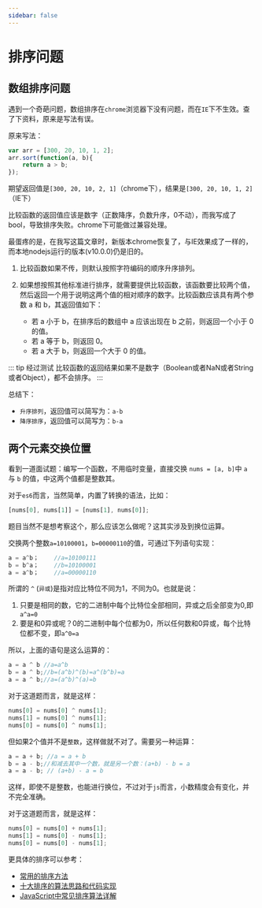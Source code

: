 ```yaml
---
sidebar: false
---
```

# 排序问题
## 数组排序问题

遇到一个奇葩问题，数组排序在`chrome`浏览器下没有问题，而在`IE`下不生效。查了下资料，原来是写法有误。

原来写法：

``` js
var arr = [300, 20, 10, 1, 2];
arr.sort(function(a, b){
	return a > b;
});
```
期望返回值是`[300, 20, 10, 2, 1]`（chrome下），结果是`[300, 20, 10, 1, 2]`（IE下）

比较函数的返回值应该是数字（正数降序，负数升序，0不动），而我写成了bool，导致排序失败。chrome下可能做过兼容处理。

最蛋疼的是，在我写这篇文章时，新版本chrome恢复了，与IE效果成了一样的，而本地nodejs运行的版本(v10.0.0)仍是旧的。


1. 比较函数如果不传，则默认按照字符编码的顺序升序排列。
2. 如果想按照其他标准进行排序，就需要提供比较函数，该函数要比较两个值，然后返回一个用于说明这两个值的相对顺序的数字。比较函数应该具有两个参数 a 和 b，其返回值如下：

	- 若 a 小于 b，在排序后的数组中 a 应该出现在 b 之前，则返回一个小于 0 的值。
	- 若 a 等于 b，则返回 0。
	- 若 a 大于 b，则返回一个大于 0 的值。


::: tip 经过测试
比较函数的返回结果如果不是数字（Boolean或者NaN或者String或者Object），都不会排序。
:::

总结下：

- `升序排列`，返回值可以简写为：`a-b`
- `降序排序`，返回值可以简写为：`b-a`

## 两个元素交换位置

看到一道面试题：编写一个函数，不用临时变量，直接交换 `nums = [a, b]`中 `a` 与 `b` 的值，中这两个值都是整数其。

对于`es6`而言，当然简单，内置了转换的语法，比如：
``` js
[nums[0], nums[1]] = [nums[1], nums[0]]; 
```

题目当然不是想考察这个，那么应该怎么做呢？这其实涉及到换位运算。

交换两个整数`a=10100001`，`b=00000110`的值，可通过下列语句实现：
``` js　
a = a^b； 　　//a=10100111
b = b^a； 　　//b=10100001
a = a^b； 　　//a=00000110
```

所谓的 `^` (`异或`)是指对应比特位不同为1，不同为0。也就是说：
1. 只要是相同的数，它的二进制中每个比特位全部相同，异或之后全部变为0,即 `a^a=0`
2. 要是和0异或呢？0的二进制中每个位都为0，所以任何数和0异或，每个比特位都不变，即`a^0=a`

所以，上面的语句是这么运算的：
``` js
a = a ^ b //a=a^b
b = a ^ b;//b=(a^b)^(b)=a^(b^b)=a
a = a ^ b;//a=(a^b)^(a)=b 
```

对于这道题而言，就是这样：
``` js
nums[0] = nums[0] ^ nums[1];
nums[1] = nums[0] ^ nums[1];
nums[0] = nums[0] ^ nums[1];
```
但如果2个值并不是`整数`，这样做就不对了。需要另一种运算：

``` js
a = a + b; //a = a + b
b = a - b;//和减去其中一个数，就是另一个数：(a+b) - b = a
a = a - b; // (a+b) - a = b
```
这样，即使不是整数，也能进行换位，不过对于`js`而言，小数精度会有变化，并不完全准确。

对于这道题而言，就是这样：
``` js
nums[0] = nums[0] + nums[1];
nums[1] = nums[0] - nums[1];
nums[0] = nums[0] - nums[1];
```

更具体的排序可以参考：
- [常用的排序方法](https://www.cnblogs.com/bear-blogs/p/10808399.html)
- [十大排序的算法思路和代码实现](https://mp.weixin.qq.com/s/Rl_fcWzcSQ7NkPnozIrt0A)
- [JavaScript中常见排序算法详解](https://mp.weixin.qq.com/s/ujlpOwzPvc0EcQ24D9KFOw)
